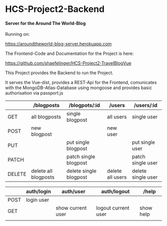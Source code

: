 # HCS-Project2-Backend
#### Server for the Around The World-Blog 

Running on:

https://aroundtheworld-blog-server.herokuapp.com

The Frontend-Code and Documentation for the Project is here:

https://github.com/shaefelinger/HCS-Project2-TravelBlogVue


This Project provides the Backend to run the Project.

It serves the Vue-dist, provides a REST-Api for the Frontend, comunicates with the MongoDB-Atlas-Database using mongoose and provides basic authorisation via passport.js


|        | /blogposts           | /blogpots/:id          | /users           | /users/:id         |
| ------ | -------------------- | ---------------------- | ---------------- | ------------------ |
| GET    | all blogposts        | single blogpost        | all users        | single user        |
| POST   | new blogpost         |                        | new user         |                    |
| PUT    |                      | put single blogpost    |                  | put single user    |
| PATCH  |                      | patch single blogpost  |                  | patch single user  |
| DELETE | delete all blogposts | delete single blogpost | delete all users | delete single user |


|      | auth/login | auth/user         | auth/logout         | /help     |
| ---- | ---------- | ----------------- | ------------------- | --------- |
| POST | login user |                   |                     |           |
| GET  |            | show current user | logout current user | show help |
|      |            |                   |                     |           |







  